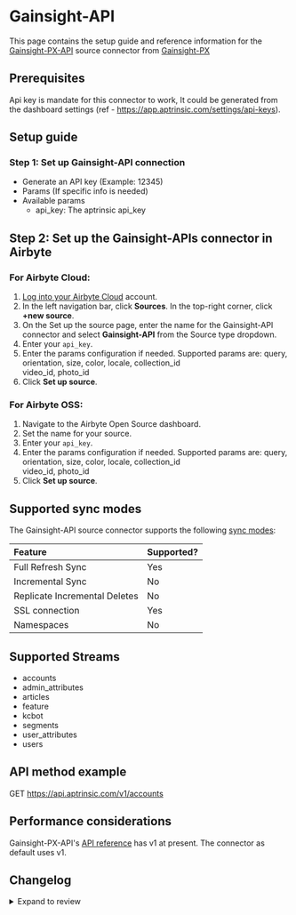 # Gainsight-API

This page contains the setup guide and reference information for the [Gainsight-PX-API](https://gainsightpx.docs.apiary.io/) source connector from [Gainsight-PX](https://support.gainsight.com/PX/API_for_Developers)

## Prerequisites

Api key is mandate for this connector to work, It could be generated from the dashboard settings (ref - https://app.aptrinsic.com/settings/api-keys).

## Setup guide

### Step 1: Set up Gainsight-API connection

- Generate an API key (Example: 12345)
- Params (If specific info is needed)
- Available params
  - api_key: The aptrinsic api_key

## Step 2: Set up the Gainsight-APIs connector in Airbyte

### For Airbyte Cloud:

1. [Log into your Airbyte Cloud](https://cloud.airbyte.io/workspaces) account.
2. In the left navigation bar, click **Sources**. In the top-right corner, click **+new source**.
3. On the Set up the source page, enter the name for the Gainsight-API connector and select **Gainsight-API** from the Source type dropdown.
4. Enter your `api_key`.
5. Enter the params configuration if needed. Supported params are: query, orientation, size, color, locale, collection_id \
   video_id, photo_id
6. Click **Set up source**.

### For Airbyte OSS:

1. Navigate to the Airbyte Open Source dashboard.
2. Set the name for your source.
3. Enter your `api_key`.
4. Enter the params configuration if needed. Supported params are: query, orientation, size, color, locale, collection_id \
   video_id, photo_id
5. Click **Set up source**.

## Supported sync modes

The Gainsight-API source connector supports the following [sync modes](https://docs.airbyte.com/cloud/core-concepts#connection-sync-modes):

| Feature                       | Supported? |
| :---------------------------- | :--------- |
| Full Refresh Sync             | Yes        |
| Incremental Sync              | No         |
| Replicate Incremental Deletes | No         |
| SSL connection                | Yes        |
| Namespaces                    | No         |

## Supported Streams

- accounts
- admin_attributes
- articles
- feature
- kcbot
- segments
- user_attributes
- users

## API method example

GET https://api.aptrinsic.com/v1/accounts

## Performance considerations

Gainsight-PX-API's [API reference](https://gainsightpx.docs.apiary.io/) has v1 at present. The connector as default uses v1.

## Changelog

<details>
  <summary>Expand to review</summary>

| Version | Date       | Pull Request                                             | Subject                                 |
| :------ | :--------- | :------------------------------------------------------- |:----------------------------------------|
| 0.2.33 | 2025-08-09 | [64786](https://github.com/airbytehq/airbyte/pull/64786) | Update dependencies |
| 0.2.32 | 2025-08-02 | [64345](https://github.com/airbytehq/airbyte/pull/64345) | Update dependencies |
| 0.2.31 | 2025-07-26 | [64048](https://github.com/airbytehq/airbyte/pull/64048) | Update dependencies |
| 0.2.30 | 2025-07-19 | [63599](https://github.com/airbytehq/airbyte/pull/63599) | Update dependencies |
| 0.2.29 | 2025-07-12 | [62993](https://github.com/airbytehq/airbyte/pull/62993) | Update dependencies |
| 0.2.28 | 2025-07-05 | [62800](https://github.com/airbytehq/airbyte/pull/62800) | Update dependencies |
| 0.2.27 | 2025-06-28 | [62365](https://github.com/airbytehq/airbyte/pull/62365) | Update dependencies |
| 0.2.26 | 2025-06-21 | [61951](https://github.com/airbytehq/airbyte/pull/61951) | Update dependencies |
| 0.2.25 | 2025-06-14 | [61165](https://github.com/airbytehq/airbyte/pull/61165) | Update dependencies |
| 0.2.24 | 2025-05-24 | [60390](https://github.com/airbytehq/airbyte/pull/60390) | Update dependencies |
| 0.2.23 | 2025-05-10 | [60045](https://github.com/airbytehq/airbyte/pull/60045) | Update dependencies |
| 0.2.22 | 2025-05-03 | [59391](https://github.com/airbytehq/airbyte/pull/59391) | Update dependencies |
| 0.2.21 | 2025-04-26 | [58859](https://github.com/airbytehq/airbyte/pull/58859) | Update dependencies |
| 0.2.20 | 2025-04-19 | [58372](https://github.com/airbytehq/airbyte/pull/58372) | Update dependencies |
| 0.2.19 | 2025-04-12 | [57759](https://github.com/airbytehq/airbyte/pull/57759) | Update dependencies |
| 0.2.18 | 2025-04-05 | [57217](https://github.com/airbytehq/airbyte/pull/57217) | Update dependencies |
| 0.2.17 | 2025-03-29 | [56481](https://github.com/airbytehq/airbyte/pull/56481) | Update dependencies |
| 0.2.16 | 2025-03-22 | [55985](https://github.com/airbytehq/airbyte/pull/55985) | Update dependencies |
| 0.2.15 | 2025-03-08 | [55337](https://github.com/airbytehq/airbyte/pull/55337) | Update dependencies |
| 0.2.14 | 2025-03-01 | [54970](https://github.com/airbytehq/airbyte/pull/54970) | Update dependencies |
| 0.2.13 | 2025-02-22 | [54408](https://github.com/airbytehq/airbyte/pull/54408) | Update dependencies |
| 0.2.12 | 2025-02-15 | [53719](https://github.com/airbytehq/airbyte/pull/53719) | Update dependencies |
| 0.2.11 | 2025-02-08 | [53311](https://github.com/airbytehq/airbyte/pull/53311) | Update dependencies |
| 0.2.10 | 2025-02-01 | [52847](https://github.com/airbytehq/airbyte/pull/52847) | Update dependencies |
| 0.2.9 | 2025-01-25 | [52362](https://github.com/airbytehq/airbyte/pull/52362) | Update dependencies |
| 0.2.8 | 2025-01-18 | [51703](https://github.com/airbytehq/airbyte/pull/51703) | Update dependencies |
| 0.2.7 | 2025-01-11 | [51090](https://github.com/airbytehq/airbyte/pull/51090) | Update dependencies |
| 0.2.6 | 2024-12-28 | [50511](https://github.com/airbytehq/airbyte/pull/50511) | Update dependencies |
| 0.2.5 | 2024-12-21 | [50041](https://github.com/airbytehq/airbyte/pull/50041) | Update dependencies |
| 0.2.4 | 2024-12-14 | [49533](https://github.com/airbytehq/airbyte/pull/49533) | Update dependencies |
| 0.2.3 | 2024-12-12 | [48195](https://github.com/airbytehq/airbyte/pull/48195) | Update dependencies |
| 0.2.2 | 2024-10-29 | [47864](https://github.com/airbytehq/airbyte/pull/47864) | Update dependencies |
| 0.2.1 | 2024-10-28 | [47626](https://github.com/airbytehq/airbyte/pull/47626) | Update dependencies |
| 0.2.0 | 2024-08-19 | [44414](https://github.com/airbytehq/airbyte/pull/44414) | Refactor connector to manifest-only format |
| 0.1.14 | 2024-08-17 | [44248](https://github.com/airbytehq/airbyte/pull/44248) | Update dependencies |
| 0.1.13 | 2024-08-12 | [43902](https://github.com/airbytehq/airbyte/pull/43902) | Update dependencies |
| 0.1.12 | 2024-08-10 | [43117](https://github.com/airbytehq/airbyte/pull/43117) | Update dependencies |
| 0.1.11 | 2024-07-27 | [42732](https://github.com/airbytehq/airbyte/pull/42732) | Update dependencies |
| 0.1.10 | 2024-07-20 | [42182](https://github.com/airbytehq/airbyte/pull/42182) | Update dependencies |
| 0.1.9 | 2024-07-13 | [41928](https://github.com/airbytehq/airbyte/pull/41928) | Update dependencies |
| 0.1.8 | 2024-07-10 | [41365](https://github.com/airbytehq/airbyte/pull/41365) | Update dependencies |
| 0.1.7 | 2024-07-09 | [41075](https://github.com/airbytehq/airbyte/pull/41075) | Update dependencies |
| 0.1.6 | 2024-07-06 | [40893](https://github.com/airbytehq/airbyte/pull/40893) | Update dependencies |
| 0.1.5 | 2024-06-25 | [40352](https://github.com/airbytehq/airbyte/pull/40352) | Update dependencies |
| 0.1.4 | 2024-06-22 | [39988](https://github.com/airbytehq/airbyte/pull/39988) | Update dependencies |
| 0.1.3 | 2024-06-04 | [38979](https://github.com/airbytehq/airbyte/pull/38979) | [autopull] Upgrade base image to v1.2.1 |
| 0.1.2 | 2024-05-28 | [38669](https://github.com/airbytehq/airbyte/pull/38669) | Make connector compatible with Builder |
| 0.1.1 | 2024-05-03 | [37593](https://github.com/airbytehq/airbyte/pull/37593) | Changed `last_records` to `last_record` |
| 0.1.0 | 2023-05-10 | [26998](https://github.com/airbytehq/airbyte/pull/26998) | Initial PR |

</details>
